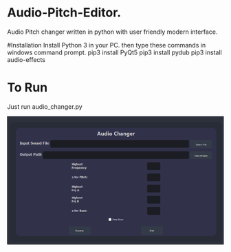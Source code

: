 # Audio-Pitch-Editor.
Audio Pitch changer written in python with user friendly modern interface.

#Installation
Install Python 3 in your PC.
then type these commands in windows command prompt.
pip3 install PyQt5
pip3 install pydub
pip3 install audio-effects


# To Run
Just run audio_changer.py

![Screenshot](port.png)
